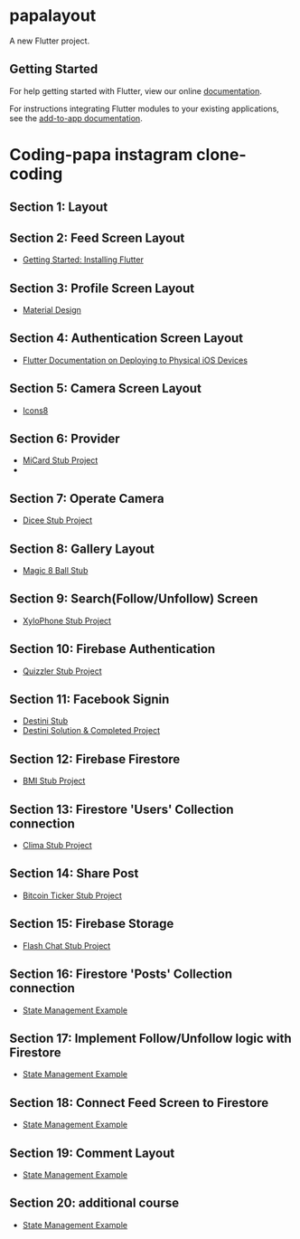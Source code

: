 # papalayout

A new Flutter project.

## Getting Started

For help getting started with Flutter, view our online
[documentation](https://flutter.dev/).

For instructions integrating Flutter modules to your existing applications,
see the [add-to-app documentation](https://flutter.dev/docs/development/add-to-app).


# Coding-papa instagram clone-coding 

## Section 1: Layout




## Section 2: Feed Screen Layout

* [Getting Started: Installing Flutter](https://flutter.dev/docs/get-started/install)


## Section 3: Profile Screen Layout

* [Material Design](https://material.io/)


## Section 4: Authentication Screen Layout

* [Flutter Documentation on Deploying to Physical iOS Devices](https://flutter.dev/docs/get-started/install/macos#deploy-to-ios-devices)


## Section 5: Camera Screen Layout

* [Icons8](https://icons8.com/)

## Section 6: Provider

* [MiCard Stub Project](https://github.com/londonappbrewery/mi_card_flutter)
* 
## Section 7: Operate Camera

* [Dicee Stub Project](https://github.com/londonappbrewery/dicee-flutter)


## Section 8: Gallery Layout

* [Magic 8 Ball Stub](https://github.com/londonappbrewery/magic-8-ball-flutter)

## Section 9: Search(Follow/Unfollow) Screen

* [XyloPhone Stub Project](https://github.com/londonappbrewery/xylophone-flutter)

## Section 10: Firebase Authentication

* [Quizzler Stub Project](https://github.com/londonappbrewery/quizzler-flutter)


## Section 11: Facebook Signin

* [Destini Stub](https://github.com/londonappbrewery/destini-challenge-starting)
* [Destini Solution & Completed Project](https://github.com/londonappbrewery/destini-challenge-completed/)

## Section 12: Firebase Firestore

* [BMI Stub Project](https://github.com/londonappbrewery/bmi-calculator-flutter)



## Section 13: Firestore 'Users' Collection connection
 
* [Clima Stub Project](https://github.com/londonappbrewery/Clima-Flutter)


## Section 14: Share Post
* [Bitcoin Ticker Stub Project](https://github.com/londonappbrewery/bitcoin-ticker-flutter)


## Section 15: Firebase Storage

* [Flash Chat Stub Project](https://github.com/londonappbrewery/flash-chat-flutter)

## Section 16: Firestore 'Posts' Collection connection

* [State Management Example](https://github.com/londonappbrewery/state_management-flutter.git)

## Section 17: Implement Follow/Unfollow logic with Firestore

* [State Management Example](https://github.com/londonappbrewery/state_management-flutter.git)
## Section 18: Connect Feed Screen to Firestore

* [State Management Example](https://github.com/londonappbrewery/state_management-flutter.git)
## Section 19: Comment Layout

* [State Management Example](https://github.com/londonappbrewery/state_management-flutter.git)
## Section 20: additional course 

* [State Management Example](https://github.com/londonappbrewery/state_management-flutter.git)


